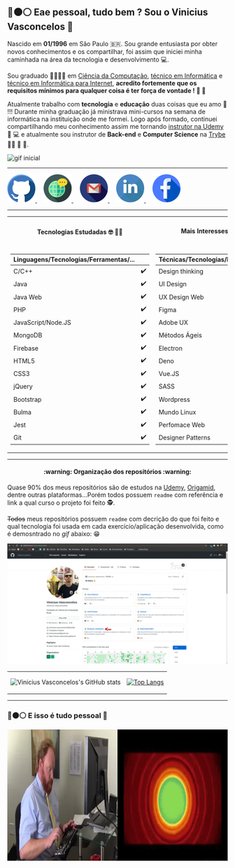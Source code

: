## :red_circle::black_circle::white_circle: Eae pessoal, tudo bem ? Sou o Vinicius Vasconcelos 👋

Nascido em **01/1996** em São Paulo :brazil:. Sou grande entusiasta por obter novos conhecimentos e os compartilhar,  foi assim que iniciei minha caminhada na área da tecnologia e desenvolvimento :computer:.

Sou graduado :man_student::man_technologist: em [Ciência da Computação](https://www.unoeste.br/graduacao/ciencia-computacao), [técnico em Informática](https://www.sp.senac.br/senac-presidente-prudente/cursos-tecnicos/curso-tecnico-em-informatica) e [técnico em Informática para Internet](https://www.sp.senac.br/senac-presidente-prudente/cursos-tecnicos/curso-tecnico-em-informatica-para-internet), **acredito fortemente que os requisitos mínimos para qualquer coisa é ter força de vontade ! :book: :muscle:**

Atualmente trabalho com **tecnologia** e **educação** duas coisas que eu amo :heartbeat: !!! Durante minha graduação já ministrava mini-cursos na semana de informática na instituição onde me formei. Logo após formado, continuei compartilhando meu conhecimento assim me tornando [instrutor na Udemy](https://www.udemy.com/user/vinicius-souza-vasconcelos-dos-santos/) :book: :computer: e atualmente sou instrutor de **Back-end** e **Computer Science** na [Trybe](https://www.betrybe.com/) :man_teacher: :green_heart: :rocket:.

![gif inicial](./images/init.gif)
 
---------------

<a style="margin-right: 15px;" href="https://github.com/vinicius-vasconcelos">
  <img width="64px" src="./images/github.png" />
</a>
<a style="margin-right: 15px;" href="https://vinicius-vasconcelos.github.io/">
  <img width="64px" src="./images/global.png">
</a>
<a style="margin-right: 15px;" href="mailto:viniciussouzav@gmail.com">
  <img width="64px" src="./images/gmail.png" />
</a>
<a style="margin-right: 15px;" href="https://www.linkedin.com/in/vinicius-vasconcelos-8828a416b/">
  <img width="64px" src="./images/linkedin.png" />
</a>
<a style="margin-right: 15px;" href="https://www.facebook.com/vinicius.vasconcelos.75457081/">
  <img width="64px" src="./images/facebook.png" />
</a>

---------------

<table>
<tr><th>
  
  #### Tecnologias Estudadas :nerd_face: :man_technologist:
  
</th><th>
  
#### Mais Interesses Meus :books: :rocket:

</th></tr>
<tr><td>

Linguagens/Tecnologias/Ferramentas/...   | |
--------- | ------
C/C++ | :heavy_check_mark: |
Java | :heavy_check_mark: |
Java Web | :heavy_check_mark: |
PHP | :heavy_check_mark: |
JavaScript/Node.JS | :heavy_check_mark: |
MongoDB | :heavy_check_mark: |
Firebase | :heavy_check_mark: |
HTML5 | :heavy_check_mark: |
CSS3 | :heavy_check_mark: |
jQuery | :heavy_check_mark: |
Bootstrap | :heavy_check_mark: |
Bulma | :heavy_check_mark: |
Jest | :heavy_check_mark: |
Git | :heavy_check_mark: |

</td><td>
  
Técnicas/Tecnologias/Ferramentas/...   | |
--------- | ------
Design thinking | :hourglass_flowing_sand: |
UI Design | :hourglass_flowing_sand: |
UX Design Web | :hourglass_flowing_sand: |
Figma | :hourglass_flowing_sand: |
Adobe UX | :hourglass_flowing_sand: |
Métodos Ágeis | :hourglass_flowing_sand: |
Electron | :hourglass_flowing_sand: |
Deno | :hourglass_flowing_sand: |
Vue.JS | :hourglass_flowing_sand: |
SASS | :hourglass_flowing_sand: |
Wordpress | :hourglass_flowing_sand: |
Mundo Linux | :hourglass_flowing_sand: |
Perfomace Web | :hourglass_flowing_sand: |
Designer Patterns | :hourglass_flowing_sand: |

</td></tr> </table>

---------------
<h4 align="center">
:warning: Organização dos repositórios :warning:
</h4>


Quase 90% dos meus repositórios são de estudos na [Udemy](https://www.udemy.com/pt/), [Origamid](https://www.origamid.com/), dentre outras plataformas...Porém todos possuem `readme` com referência e link a qual curso o projeto foi feito :detective:.

~~Todos~~ meus repositórios possuem `readme` com decrição do que foi feito e qual tecnologia foi usada em cada exercício/aplicação desenvolvida, como é demosntrado no *gif* abaixo: :grin:

![Gif De explicação](./images/gitgif.gif)

<table>
<tr><td>
  
 ![Vinicius Vasconcelos's GitHub stats](https://github-readme-stats.vercel.app/api?username=vinicius-vasconcelos&show_icons=true&theme=radical)
  
</td><td>
  
[![Top Langs](https://github-readme-stats.vercel.app/api/top-langs/?username=vinicius-vasconcelos&hide=Objective-C&layout=compact)](https://github.com/vinicius-vasconcelos/github-readme-stats)

</td></tr>
</table>

---------------

### :red_circle::black_circle::white_circle: E isso é tudo pessoal :call_me_hand:

<div style="display: flex;">
  <span>
    <img width="380" height="300"  src="./images/end.webp" />
  </span>
  <span>
    <img width="380" height="300"  src="./images/end2.webp" />
  </span>
</div>

<!-- > Icons made by [Freepik](https://www.freepik.com) -->
